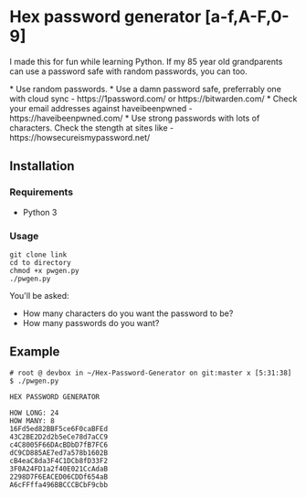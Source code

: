 # Hex password generator [a-f,A-F,0-9]
I made this for fun while learning Python. If my 85 year old grandparents can use a password safe with random passwords, you can too.

<rant>
* Use random passwords.
* Use a damn password safe, preferrably one with cloud sync - https://1password.com/ or https://bitwarden.com/
* Check your email addresses against haveibeenpwned - https://haveibeenpwned.com/
* Use strong passwords with lots of characters. Check the stength at sites like - https://howsecureismypassword.net/
</rant>

## Installation
### Requirements
- Python 3

### Usage
```
git clone link
cd to directory
chmod +x pwgen.py
./pwgen.py
```
You'll be asked:
- How many characters do you want the password to be?
- How many passwords do you want?

## Example
```
# root @ devbox in ~/Hex-Password-Generator on git:master x [5:31:38] 
$ ./pwgen.py 

HEX PASSWORD GENERATOR

HOW LONG: 24
HOW MANY: 8
16Fd5ed82BBF5ce6F0caBFEd
43C2BE2D2d2b5eCe78d7aCC9
c4C8005F66DAcBDbD7fB7FC6
dC9CD885AE7ed7a578b1602B
cB4eaC8da3F4C1DCb8fD33F2
3F0A24FD1a2f40E021CcAdaB
2298D7F6EACED06CDDf654aB
A6cFFffa496BBCCCBCbF9cbb
```
